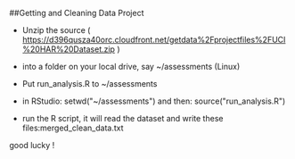 

##Getting and Cleaning Data Project

+ Unzip the source ( https://d396qusza40orc.cloudfront.net/getdata%2Fprojectfiles%2FUCI%20HAR%20Dataset.zip )

+ into a folder on your local drive, say ~/assessments   (Linux)

+ Put run_analysis.R to ~/assessments

+ in RStudio: setwd("~/assessments")  and then: source("run_analysis.R")

+ run the R script, it will read the dataset and write these files:merged_clean_data.txt 


good lucky !
